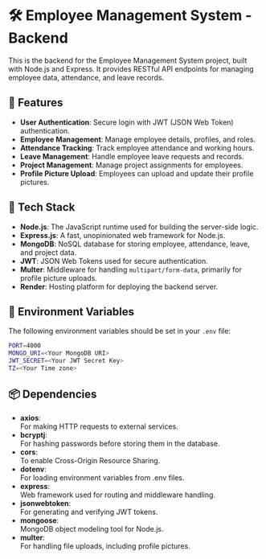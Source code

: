 # 🛠️ Employee Management System - Backend

This is the backend for the Employee Management System project, built with Node.js and Express. It provides RESTful API endpoints for managing employee data, attendance, and leave records.

## 🚀 Features

- **User Authentication**: Secure login with JWT (JSON Web Token) authentication.
- **Employee Management**: Manage employee details, profiles, and roles.
- **Attendance Tracking**: Track employee attendance and working hours.
- **Leave Management**: Handle employee leave requests and records.
- **Project Management**: Manage project assignments for employees.
- **Profile Picture Upload**: Employees can upload and update their profile pictures.

## 🧰 Tech Stack

- **Node.js**: The JavaScript runtime used for building the server-side logic.
- **Express.js**: A fast, unopinionated web framework for Node.js.
- **MongoDB**: NoSQL database for storing employee, attendance, leave, and project data.
- **JWT**: JSON Web Tokens used for secure authentication.
- **Multer**: Middleware for handling `multipart/form-data`, primarily for profile picture uploads.
- **Render**: Hosting platform for deploying the backend server.

## 📂 Environment Variables

The following environment variables should be set in your `.env` file:

```bash
PORT=4000
MONGO_URI=<Your MongoDB URI>
JWT_SECRET=<Your JWT Secret Key>
TZ=<Your Time zone>
```

## 📦 Dependencies

* **axios**:  
 For making HTTP requests to external services.
* **bcryptj**:  
 For hashing passwords before storing them in the database.
* **cors**:  
 To enable Cross-Origin Resource Sharing.
* **dotenv**:  
 For loading environment variables from .env files.
* **express**:  
 Web framework used for routing and middleware handling.
* **jsonwebtoken**:  
 For generating and verifying JWT tokens.
* **mongoose**:  
 MongoDB object modeling tool for Node.js.
* **multer**:  
 For handling file uploads, including profile pictures.